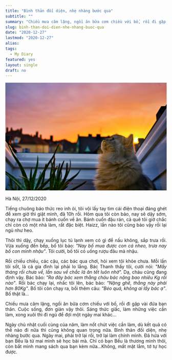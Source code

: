 ```yaml
---
title: "Bình thản đối diện, nhẹ nhàng bước qua"
subtitle: ""
summary: "Chiều mưa câm lặng, ngồi ăn bữa cơm chiều với bố, rồi đi gặp vài đứa bạn thân. Cuộc sống, đơn giản vậy thôi. Sáng thức giấc, làm những việc cần làm, xong xuôi thì đi ngủ để đợi..."
slug: binh-than-doi-dien-nhe-nhang-buoc-qua
date: "2020-12-27"
lastmod: "2020-12-27"
alias:
tags:
  - My Diary
featured: yes
layout: single
draft: no
---
```


<p style = "text-align: center"><img src="./featured.png"></p>

<p style = "text-align: justify">Hà Nội, 27/12/2020</p>

<p style = "text-align: justify">Tiếng chuông báo thức reo inh ỏi, tôi vội lấy tay tìm cái điện thoại đáng ghét để xem giờ thì giật mình, đã 10h rồi. Hôm qua tôi còn bảo, nay sẽ dậy sớm, chạy ra chợ mua ít bánh cuốn về ăn. Bánh cuốn đậu rán, cả quê tôi giờ chắc chỉ còn có một nhà làm, rất đặc biệt. Haizz, lần nào tôi cũng bảo vậy rồi lại ngủ như heo.</p>

<p style = "text-align: justify">Thôi thì dậy, chạy xuống lục tủ lạnh xem có gì để nấu không, sắp trưa rồi. Vừa xuống đến bếp, bố tôi bảo: <i>"Nay bố mua được con cá nheo, trưa nay bố con mình nhậu"</i>. Tôi cười, bố tôi có uống rượu đâu mà nhậu.</p>

<p style = "text-align: justify">Rồi chiều chiều, các cậu, các bác qua chơi, hỏi xem tôi khỏe chưa. Mỗi lần tôi sốt, là cả gia đình lại phải lo lắng. Bác Thanh thấy tôi, cười nói: <i>"Mấy tháng rồi chưa về, lần sau về chắc là ăn tết luôn nhờ".</i> Dạ, cháu cũng đang định vậy. Bác bảo: <i>"Ra đây bác xem thằng cháu bác nặng bao nhiêu Kg rồi nào"</i>. Rồi bác chạy lại, nhấc tôi lên, bác bảo: <i>"Nặng ghê, thằng này phải hơn 80Kg"</i>. Bố tôi còn chạy ra, bồi thêm câu: <i>"Béo quá, không ai lấy bác ạ"</i>. Bố thật là...</p>

<p style = "text-align: justify">Chiều mưa câm lặng, ngồi ăn bữa cơm chiều với bố, rồi đi gặp vài đứa bạn thân. Cuộc sống, đơn giản vậy thôi. Sáng thức giấc, làm những việc cần làm, xong xuôi thì đi ngủ để đợi một ngày mai khác...</p>

<p style = "text-align: justify">Ngày chủ nhật cuối cùng của năm, làm nốt chút việc cần làm, dù kết quả có thế nào đi nữa thì cũng không quan trọng nữa. Bình thản đối diện, nhẹ nhàng bước qua. Ngày mai, phải trở lại rồi, trở lại làm chính mình. Đã hứa với bạn Bếu là từ mai mình sẽ học bài mà. Chỉ có bạn Bếu là thương mình thôi, còn bắt mình mang sách qua bạn kèm nữa...Không, mất mặt lắm, tớ tự học được.</p>
